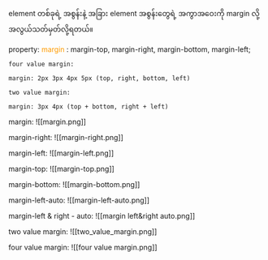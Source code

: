 
element တစ်ခုရဲ့ အစွန်းနဲ့ အခြား element အစွန်းတွေရဲ့ အကွာအဝေးကို margin လို့ အလွယ်သတ်မှတ်လို့ရတယ်။

property:<span style="color:rgb(255, 155, 0)"> margin</span>
		: margin-top, margin-right, margin-bottom, margin-left;

```
four value margin:

margin: 2px 3px 4px 5px (top, right, bottom, left)

two value margin:

margin: 3px 4px (top + bottom, right + left)

```

margin:
![[margin.png]]

margin-right:
![[margin-right.png]]

margin-left:
![[margin-left.png]]

margin-top:
![[margin-top.png]]

margin-bottom:
![[margin-bottom.png]]

margin-left-auto:
![[margin-left-auto.png]]

margin-left & right - auto:
![[margin left&right auto.png]]

two value margin:
![[two_value_margin.png]]

four value margin:
![[four value margin.png]]